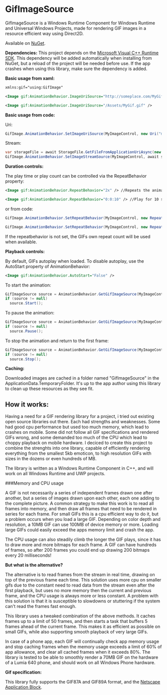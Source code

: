 # GifImageSource
GifImageSource is a Windows Runtime Component for Windows Runtime and Universal Windows Projects, made for rendering GIF images in a resource efficient way using Direct2D.

Available on [NuGet](https://www.nuget.org/packages/GifImageSource/).

**Dependencies:**
This project depends on the [Microsoft Visual C++ Runtime SDK](http://i.imgur.com/0vddrk0.png). This dependency will be added automatically when installing from NuGet, but a reload of the project will be needed before use. If the app crashes when using this library, make sure the dependency is added.

**Basic usage from xaml:**
```xml
xmlns:gif="using:GifImage"
```
```xml
<Image gif:AnimationBehavior.ImageUriSource="http://someplace.com/MyGif.gif" />
```
```xml
<Image gif:AnimationBehavior.ImageUriSource="/Assets/MyGif.gif" />
```
**Basic usage from code:**

Uri:
```csharp
GifImage.AnimationBehavior.SetImageUriSource(MyImageControl, new Uri("ms-appx:///Assets/MyGif.gif"));
```
Stream:
```csharp
var storageFile = await StorageFile.GetFileFromApplicationUriAsync(new Uri("ms-appx:///Assets/MyGif.gif"));
GifImage.AnimationBehavior.SetImageStreamSource(MyImageControl, await storageFile.OpenReadAsync());
```
**Duration controls:**

The play time or play count can be controlled via the RepeatBehavior property:
```xml
<Image gif:AnimationBehavior.RepeatBehavior="2x" /> //Repeats the animation twice
```
```xml
<Image gif:AnimationBehavior.RepeatBehavior="0:0:10" /> //Play for 10 seconds
```
or from code:
```csharp
GifImage.AnimationBehavior.SetRepeatBehavior(MyImageControl, new RepeatBehavior(5)); //repeat 5 times
```
```csharp
GifImage.AnimationBehavior.SetRepeatBehavior(MyImageControl, new RepeatBehavior(TimeSpan.FromSeconds(10))); //play for 10 seconds
```
If the repeatbehavior is not set, the GIFs own repeat count will be used when available.

**Playback controls:**

By default, GIFs autoplay when loaded. To disable autoplay, use the AutoStart property of AnimationBehavior:
```xml
<Image gif:AnimationBehavior.AutoStart="False" />
```
To start the animation:
```csharp
GifImageSource source = AnimationBehavior.GetGifImageSource(MyImageControl);
if (source != null)
  source.Start();
```
To pause the animation: 
```csharp
GifImageSource source = AnimationBehavior.GetGifImageSource(MyImageControl);
if (source != null)
  source.Pause();
```
To stop the animation and return to the first frame: 
```csharp
GifImageSource source = AnimationBehavior.GetGifImageSource(MyImageControl);
if (source != null)
  source.Stop();
```
**Caching:**

Downloaded images are cached in a folder named "GifImageSource" in the ApplicationData.TemporaryFolder. It's up to the app author using this library to clean up these resources as they see fit.

How it works:
--------
Having a need for a GIF rendering library for a project, i tried out existing open source libraries out there. Each had strengths and weaknesses. 
Some had good cpu performance but used too much memory, which lead to crashes on mobile. Some did not follow all GIF specifications and rendered GIFs wrong, and some demanded too much of the CPU which lead to choppy playback on mobile hardware.
I deciced to create this project to combine the strenghts into one library, capable of efficiently rendering everything from the smallest 5kb emoticon, to high resolution GIFs with sizes in the dozens or even hundreds of MB.

The library is written as a Windows Runtime Component in C++, and will work on all Windows Runtime and UWP projects.

###Memory and CPU usage

A GIF is not necessarily a series of independent frames drawn one after another, but a series of images drawn upon each other, each one adding to the complete picture. 
A common strategy to make this work is to read all frames into memory, and then draw all frames that need to be rendered in series for each frame. 
For small GIFs this is a cpu efficient way to do it, but a problem occurs when you load a large GIF. Depending on color depth and resolution, a 10MB GIF can use 100MB of device memory or more.
Loading large GIFs could easily exceed the apps memory limit and crash the app.

The CPU usage can also steadily climb the longer the GIF plays, since it has to draw more and more bitmaps for each frame. A GIF can have hundreds of frames, so after 200 frames you could end up drawing 200 bitmaps every 20 milliseconds!

**But what is the alternative?**

The alternative is to read frames from the stream in real time, drawing on top of the previous frame each time. This solution uses more cpu on smaller gifs due to the constant need to read data from the stream even after the first playback, but uses no more memory then the current and previous frame, and the CPU usage is always more or less constant.
A problem with this solution is that it is susceptible to slowdowns or stuttering if the system can't read the frames fast enough.

This library uses a tweaked combination of the above methods. It caches frames up to a limit of 50 frames, and then starts a task that buffers 5 frames ahead of the current frame. This makes it as efficient as possible on small GIFs, while also supporting smooth playback of very large GIFs.

In case of a phone app, each GIF will continually check app memory usage and stop caching frames when the memory usage exceeds a limit of 60% of app allowance, and clear all cached frames when it exceeds 80%. The library is tested to be able to smoothly render a 70MB GIF on the hardware of a Lumia 640 phone, and should work on all Windows Phone hardware.

**Gif specification:**

This library fully supports the GIF87A and GIF89A format, and the [Netscape Application Block](http://www.vurdalakov.net/misc/gif/netscape-looping-application-extension).
